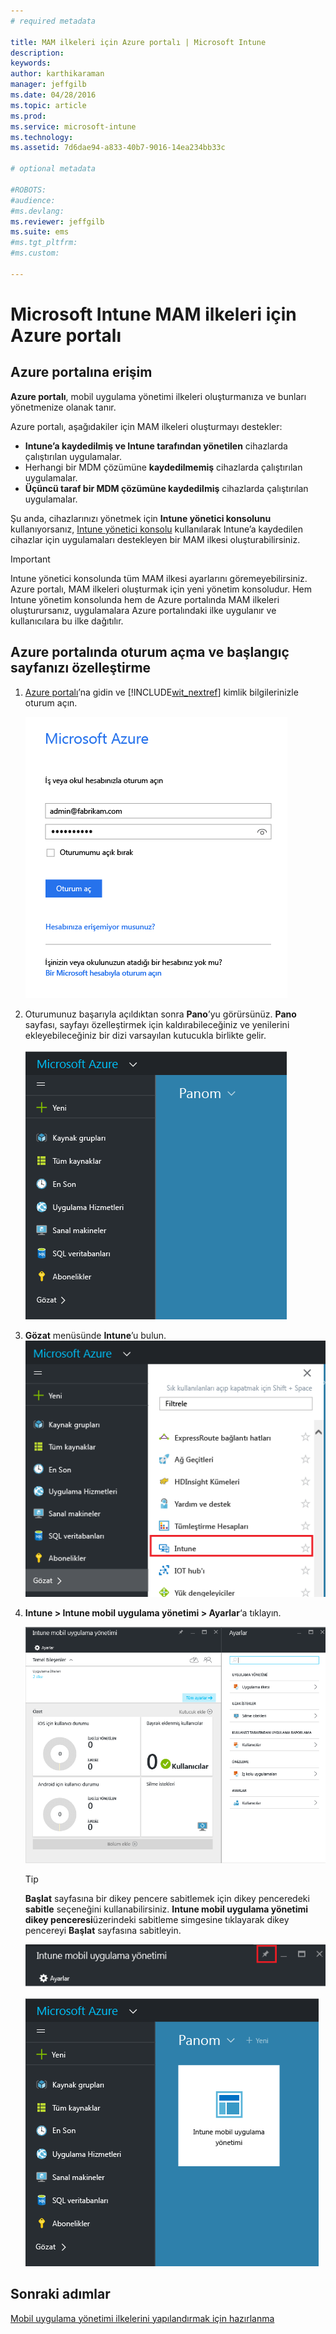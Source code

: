 ```yaml
---
# required metadata

title: MAM ilkeleri için Azure portalı | Microsoft Intune
description:
keywords:
author: karthikaraman
manager: jeffgilb
ms.date: 04/28/2016
ms.topic: article
ms.prod:
ms.service: microsoft-intune
ms.technology:
ms.assetid: 7d6dae94-a833-40b7-9016-14ea234bb33c

# optional metadata

#ROBOTS:
#audience:
#ms.devlang:
ms.reviewer: jeffgilb
ms.suite: ems
#ms.tgt_pltfrm:
#ms.custom:

---
```


# Microsoft Intune MAM ilkeleri için Azure portalı
## Azure portalına erişim
**Azure portalı**, mobil uygulama yönetimi ilkeleri oluşturmanıza ve bunları yönetmenize olanak tanır.

Azure portalı, aşağıdakiler için MAM ilkeleri oluşturmayı destekler:
- **Intune’a kaydedilmiş ve Intune tarafından yönetilen** cihazlarda çalıştırılan uygulamalar.
- Herhangi bir MDM çözümüne **kaydedilmemiş** cihazlarda çalıştırılan uygulamalar.
- **Üçüncü taraf bir MDM çözümüne kaydedilmiş** cihazlarda çalıştırılan uygulamalar.

Şu anda, cihazlarınızı yönetmek için **Intune yönetici konsolunu** kullanıyorsanız, [Intune yönetici konsolu](configure-and-deploy-mobile-application-management-policies-in-the-microsoft-intune-console.md) kullanılarak Intune’a kaydedilen cihazlar için uygulamaları destekleyen bir MAM ilkesi oluşturabilirsiniz.
>[!IMPORTANT]
> Intune yönetici konsolunda tüm MAM ilkesi ayarlarını göremeyebilirsiniz. Azure portalı, MAM ilkeleri oluşturmak için yeni yönetim konsoludur. Hem Intune yönetim konsolunda hem de Azure portalında MAM ilkeleri oluşturursanız, uygulamalara Azure portalındaki ilke uygulanır ve kullanıcılara bu ilke dağıtılır.

## Azure portalında oturum açma ve başlangıç sayfanızı özelleştirme

1.  [Azure portalı](https://portal.azure.com)’na gidin ve [!INCLUDE[wit_nextref](../includes/wit_nextref_md.md)] kimlik bilgilerinizle oturum açın.

    ![Azure portalı oturum açma sayfasının ekran görüntüsü](../media/AppManagement/AzurePortal_MAMSigninPage.png)

2.  Oturumunuz başarıyla açıldıktan sonra **Pano**’yu görürsünüz. **Pano** sayfası, sayfayı özelleştirmek için kaldırabileceğiniz ve yenilerini ekleyebileceğiniz bir dizi varsayılan kutucukla birlikte gelir.

    ![Azure portalı panosunun ekran görüntüsü](../media/AppManagement/AzurePortal_MAMStartboard_NoMAM.png)

3.  **Gözat** menüsünde **Intune**’u bulun.![Intune’un vurgulandığı Gözat menüsünün ekran görüntüsü](../media/AppManagement/AzurePortal_MAM_Browse_Intune.png)

4.  **Intune > Intune mobil uygulama yönetimi > Ayarlar**‘a tıklayın.

    ![Intune mobil uygulama yönetimi dikey penceresinin ekran görüntüsü](../media/AppManagement/AzurePortal_MAM_Mainblade.png)

    > [!TIP]
    >  **Başlat** sayfasına bir dikey pencere sabitlemek için dikey penceredeki **sabitle** seçeneğini kullanabilirsiniz.   **Intune mobil uygulama yönetimi dikey penceresi**üzerindeki sabitleme simgesine tıklayarak dikey pencereyi **Başlat** sayfasına sabitleyin.

    ![Raptiye simgesinin vurgulandığı Intune mobil uygulama yönetimi dikey penceresinin ekran görüntüsü](../media/AppManagement/AzurePortal_MAM_PinBladeAction.png)

    ![Sabitlenmiş Intune kutucuğuyla panonun ekran görüntüsü](../media/AppManagement/AzurePortal_MAM_Startboard_withMAM.png)
## Sonraki adımlar
[Mobil uygulama yönetimi ilkelerini yapılandırmak için hazırlanma](get-ready-to-configure-mobile-app-management-policies-with-microsoft-intune.md)


<!--HONumber=May16_HO3-->


